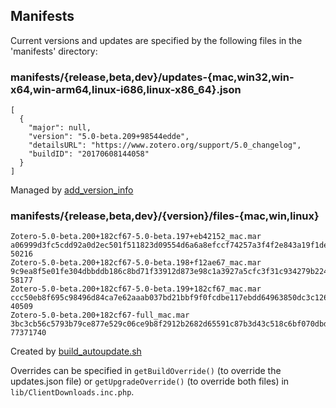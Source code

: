 ## Manifests

Current versions and updates are specified by the following files in the 'manifests' directory:

### manifests/{release,beta,dev}/updates-{mac,win32,win-x64,win-arm64,linux-i686,linux-x86_64}.json

```
[
  {
    "major": null,
    "version": "5.0-beta.209+98544edde",
    "detailsURL": "https://www.zotero.org/support/5.0_changelog",
    "buildID": "20170608144058"
  }
]
```

Managed by [add_version_info](https://github.com/zotero/zotero-standalone-build/blob/master/update-packaging/add_version_info)

### manifests/{release,beta,dev}/{version}/files-{mac,win,linux}

```
Zotero-5.0-beta.200+182cf67-5.0-beta.197+eb42152_mac.mar a06999d3fc5cdd92a0d2ec501f511823d09554d6a6a8efccf74257a3f4f2e843a19f1de4ae178c875548d82258adf2ee85bb65911eef00e0a85acaf55b152999 50216
Zotero-5.0-beta.200+182cf67-5.0-beta.198+f12ae67_mac.mar 9c9ea8f5e01fe304dbbddb186c8bd71f33912d873e98c1a3927a5cfc3f31c934279b224bac73b6bbfd40a2d8d6d0e9954b39f8cf648a3e945aeab6f210c3bc63 58177
Zotero-5.0-beta.200+182cf67-5.0-beta.199+182cf67_mac.mar ccc50eb8f695c98496d84ca7e62aaab037bd21bbf9f0fcdbe117ebdd64963850dc3c1268c56981002b236865156f83c49d6ed4c06c2b6f1b6590d2af0097fce2 40509
Zotero-5.0-beta.200+182cf67-full_mac.mar 3bc3cb56c5793b79ce877e529c06ce9b8f2912b2682d65591c87b3d43c518c6bf070dbd611cbe057c0087fef6d7f0216cb2774f847673a9f55ac08833b55bdfc 77371740
```

Created by [build_autoupdate.sh](https://github.com/zotero/zotero-standalone-build/blob/master/update-packaging/build_autoupdate.sh)

Overrides can be specified in `getBuildOverride()` (to override the updates.json file) or `getUpgradeOverride()` (to override both files) in `lib/ClientDownloads.inc.php`.
